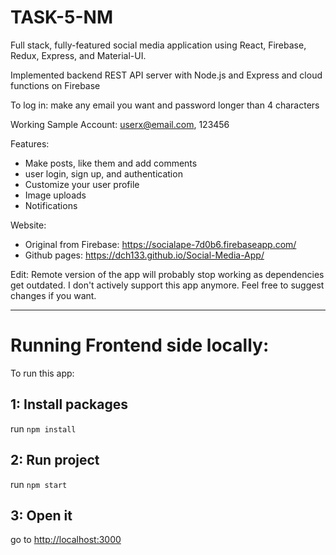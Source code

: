# TASK-5-NM
Full stack, fully-featured social media application using React, Firebase, Redux, Express, and Material-UI.  

Implemented backend REST API server with Node.js and Express and cloud functions on Firebase

To log in: make any email you want and password longer than 4 characters

Working Sample Account: userx@email.com, 123456

Features:
- Make posts, like them and add comments
- user login, sign up, and authentication
- Customize your user profile
- Image uploads
- Notifications

Website:
- Original from Firebase: https://socialape-7d0b6.firebaseapp.com/
- Github pages: https://dch133.github.io/Social-Media-App/

Edit: Remote version of the app will probably stop working as dependencies get outdated. I don't actively support this app anymore. Feel free to suggest changes if you want.

-------------------------------------------------
# Running Frontend side locally:

To run this app:
## 1: Install packages

run `npm install`

## 2: Run project

run `npm start`

## 3: Open it

go to [http://localhost:3000](http://localhost:3000)
